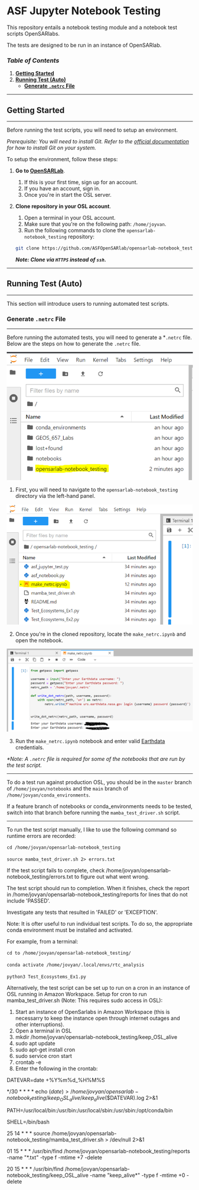 # **ASF Jupyter Notebook Testing**

This repository entails a notebook testing module and a notebook test scripts OpenSARlabs. 

The tests are designed to be run in an instance of OpenSARlab.

### _Table of Contents_

1. [**Getting Started**](#getting-started)
2. [**Running Test (Auto)**](#running-test-auto)
	- [**Generate `.netrc` File**](#generate-netrc-file)
---

## **Getting Started**
---

Before running the test scripts, you will need to setup an environment.

_Prerequisite: You will need to install Git. Refer to the [official documentation](https://git-scm.com/book/en/v2/Getting-Started-Installing-Git) for how to install Git on your system._

To setup the environment, follow these steps:

1. **Go to [OpenSARLab](https://opensarlab.asf.alaska.edu/)**.
	1. If this is your first time, sign up for an account.
	2. If you have an account, sign in.
	3. Once you're in start the OSL server.

2. **Clone repository in your OSL account**.
	1. Open a terminal in your OSL account.
	2. Make sure that you're on the following path: `/home/joyvan`.
	3. Run the following commands to clone the `opensarlab-notebook_testing` repository:

	``` bash
	git clone https://github.com/ASFOpenSARlab/opensarlab-notebook_testing.git opensarlab-notebook_testing
	```

	_**Note: Clone via `HTTPS` instead of `ssh`.**_

---

## **Running Test (Auto)**
---

This section will introduce users to running automated test scripts.

### **Generate `.netrc` File**
---

Before running the automated tests, you will need to generate a *`.netrc` file. Below are the steps on how to generate the `.netrc` file.

![nav to `opensarlab-notebook_testing`](img/test_script_osl-test-nav.PNG)

1. First, you will need to navigate to the `opensarlab-notebook_testing` directory via the left-hand panel. 


![find and open `.netrc`](img/test_script_osl-make_netrc.PNG)

2. Once you're in the cloned repository, locate the `make_netrc.ipynb` and open the notebook.

![run `make_netrc.ipynb`](img/test_script_osl-cred.PNG)

3. Run the `make_netrc.ipynb` notebook and enter valid [Earthdata](https://www.earthdata.nasa.gov/) credentials.

_*Note: A `.netrc` file is required for some of the notebooks that are run by the test script._


---

To do a test run against production OSL, you should be in the `master` branch of `/home/jovyan/notebooks` and the `main` branch of `/home/jovyan/conda_environments`.

If a feature branch of notebooks or conda_environments needs to be tested, switch into that branch before running the `mamba_test_driver.sh` script.


---

To run the test script manually, I like to use the following command so runtime errors are recorded:

	cd /home/jovyan/opensarlab-notebook_testing

	source mamba_test_driver.sh 2> errors.txt
	
If the test script fails to complete, check /home/jovyan/opensarlab-notebook_testing/errors.txt to figure out what went wrong.

The test script should run to completion. When it finishes, check the report in /home/jovyan/opensarlab-notebook_testing/reports for lines that do not include 'PASSED'.

Investigate any tests that resulted in 'FAILED' or 'EXCEPTION'.

Note: It is ofter useful to run individual test scripts. To do so, the appropriate conda environment must be installed and activated.

For example, from a terminal:

	cd to /home/jovyan/opensarlab-notebook_testing/
	
	conda activate /home/jovyan/.local/envs/rtc_analysis
	
	python3 Test_Ecosystems_Ex1.py


Alternatively, the test script can be set up to run on a cron in an instance of OSL running in Amazon Workspace.
Setup for cron to run mamba_test_driver.sh (Note: This requires sudo access in OSL):

1) Start an instance of OpenSarlabs in Amazon Workspace (this is necessarry to keep the instance open through internet outages and other interruptions).
2) Open a terminal in OSL
3) mkdir /home/joyvan/opensarlab-notebook_testing/keep_OSL_alive
4) sudo apt update
5) sudo apt-get install cron
6) sudo service cron start
7) crontab -e
8) Enter the following in the crontab:

DATEVAR=date +%Y%m%d_%H%M%S

*/30 * * * * echo $(date)  > /home/jovyan/opensarlab-notebook_testing/keep_OSL_alive/keep_alive$($DATEVAR).log 2>&1

PATH=/usr/local/bin:/usr/bin:/usr/local/sbin:/usr/sbin:/opt/conda/bin

SHELL=/bin/bash

25 14 * * * source /home/jovyan/opensarlab-notebook_testing/mamba_test_driver.sh > /dev/null 2>&1

01 15 * * * /usr/bin/find /home/jovyan/opensarlab-notebook_testing/reports -name "*.txt" -type f -mtime +7 -delete

20 15 * * * /usr/bin/find /home/jovyan/opensarlab-notebook_testing/keep_OSL_alive -name "keep_alive*" -type f -mtime +0 -delete
